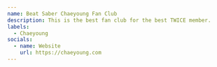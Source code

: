 ```yaml
---
name: Beat Saber Chaeyoung Fan Club
description: This is the best fan club for the best TWICE member.
labels:
  - Chaeyoung
socials:
  - name: Website
    url: https://chaeyoung.com
---
```

